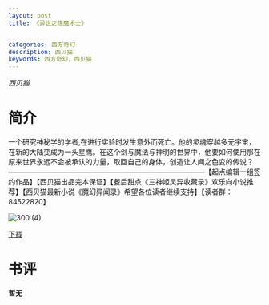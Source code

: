 ```yaml
---
layout: post
title: 《异世之炼魔术士》


categories: 西方奇幻
description: 西贝猫
keywords: 西方奇幻，西贝猫
---
```


*西贝猫*

# 简介

一个研究神秘学的学者,在进行实验时发生意外而死亡。他的灵魂穿越多元宇宙，在新的大陆变成为一头星鹰。在这个剑与魔法与神明的世界中，他要如何使用那在原来世界永远不会被承认的力量，取回自己的身体，创造让人闻之色变的传说？————————————————————————————【起点编辑一组签约作品】【西贝猫出品完本保证】【餐后甜点《三神姬灵异收藏录》欢乐向小说推荐】【西贝猫最新小说《魔幻异闻录》希望各位读者继续支持】【读者群：84522820】

![300 (4)](http://tva2.sinaimg.cn/large/008dGP0Fgy1gtybliyhycj304605k0ss.jpg)

[下载](https://link.jscdn.cn/1drv/aHR0cHM6Ly8xZHJ2Lm1zL3QvcyFBaGU2R2dNWmVFb2poRzFsbklFd0Q2T2oxb2VmP2U9Qnpnb2du.txt)
# 书评
**暂无**